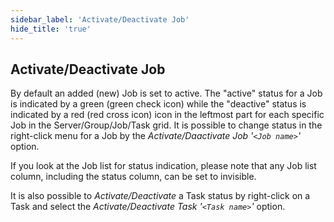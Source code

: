 ```yaml
---
sidebar_label: 'Activate/Deactivate Job'
hide_title: 'true'
---
```


## Activate/Deactivate Job

By default an added (new) Job is set to active. The "active" status for a Job is indicated by a green (green check icon) while the "deactive" status is indicated by a red (red cross icon) icon in the leftmost part for each specific Job in the Server/Group/Job/Task grid. It is possible to change status in the right-click menu for a Job by the *Activate/Daactivate Job '`<Job name>`'* option.
 
If you look at the Job list for status indication, please note that any Job list column, including the status column, can be set to invisible.
 
It is also possible to *Activate/Deactivate* a Task status by right-click on a Task and select the *Activate/Deactivate Task '`<Task name>`'* option.